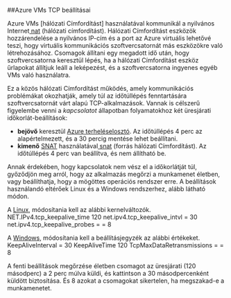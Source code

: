 ##<a name="tcp-settings-for-azure-vms"></a>Azure VMs TCP beállításai

Azure VMs [hálózati Címfordítást] használatával kommunikál a nyilvános Internet[ nat] (hálózati címfordítást). Hálózati Címfordítást eszközök hozzárendelése a nyilvános IP-cím és a port az Azure virtuális lehetővé teszi, hogy virtuális kommunikációs szoftvercsatornát más eszközökre való létrehozásához. Csomagok állítani egy megadott idő után, hogy szoftvercsatorna keresztül lépés, ha a hálózati Címfordítást eszköz űrlapokat állítjuk leáll a leképezést, és a szoftvercsatorna ingyenes egyéb VMs való használatra.

Ez a közös hálózati Címfordítást működés, amely kommunikációs problémákat okozhatják, amely túl az időtúllépés fenntartására szoftvercsatornát várt alapú TCP-alkalmazások. Vannak is célszerű figyelembe venni a *kapcsolatot* állapotban folyamatokhoz két üresjárati időkorlát-beállítások:

- **bejövő** keresztül [Azure terheléselosztó][azure-lb-timeout]. Az időtúllépés 4 perc az alapértelmezett, és a 30 percig mentése lehet beállítani.
- **kimenő** [SNAT] használatával[ snat] (forrás hálózati Címfordítást). Az időtúllépés 4 perc van beállítva, és nem állítható be.

Annak érdekében, hogy kapcsolatok nem vész el a időkorlátját túl, győződjön meg arról, hogy az alkalmazás megőrzi a munkamenet életben, vagy beállíthatja, hogy a mögöttes operációs rendszer erre. A beállítások használandó eltérőek Linux és a Windows rendszerhez, alább látható módon.

A [Linux][linux], módosítania kell az alábbi kernelváltozók.
NET.IPv4.tcp_keepalive_time 120 net.ipv4.tcp_keepalive_intvl = 30 net.ipv4.tcp_keepalive_probes = = 8
 
A [Windows][windows], módosítania kell a beállításjegyzék az alábbi értékeket.
KeepAliveInterval = 30 KeepAliveTime 120 TcpMaxDataRetransmissions = = 8


A fenti beállítások megőrzése életben csomagot az üresjárati (120 másodperc) a 2 perc múlva küldi, és kattintson a 30 másodpercenként küldött biztosítása. És 8 azokat a csomagokat sikertelen, ha megszakad-e a munkamenetet.

<!-- links -->
[nat]: http://computer.howstuffworks.com/nat.htm
[snat]: ../load-balancer/load-balancer-overview.md/#source-nat
[linux]: http://tldp.org/HOWTO/TCP-Keepalive-HOWTO/usingkeepalive.html
[windows]: http://blogs.technet.com/b/nettracer/archive/2010/06/03/things-that-you-may-want-to-know-about-tcp-keepalives.aspx
[azure-lb-timeout]: ../load-balancer/load-balancer-tcp-idle-timeout.md
